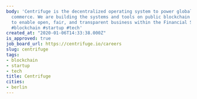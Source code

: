 ```yaml
---
body: 'Centrifuge is the decentralized operating system to power global trade and
  commerce. We are building the systems and tools on public blockchain infrastructure
  to enable open, fair, and transparent business within the Financial Supply Chain.
  #blockchain #startup #tech'
created_at: "2020-01-06T14:33:38.000Z"
is_approved: true
job_board_url: https://centrifuge.io/careers
slug: centrifuge
tags:
- blockchain
- startup
- tech
title: Centrifuge
cities:
- berlin
---
```

